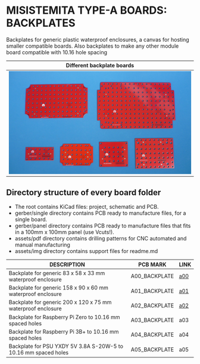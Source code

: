 
# MISISTEMITA TYPE-A BOARDS: BACKPLATES


Backplates for generic plastic waterproof enclosures, a canvas for hosting smaller compatible boards. Also backplates to make any other module board compatible with 10.16 hole spacing

Different backplate boards                  |
--------------------------------------------|
![](/a-backplates/assets/img/backplates.jpg)|

## Directory structure of every board folder

* The root contains KiCad files: project, schematic and PCB.
* gerber/single directory contains PCB ready to manufacture files, for a single board.
* gerber/panel directory contains PCB ready to manufacture files that fits in a 100mm x 100mm panel (use Vcuts!).
* assets/pdf directory contains drilling patterns for CNC automated and manual manufacturing
* assets/img directory contains support files for readme.md

| DESCRIPTION                                                     | PCB MARK      | LINK                                     
|-----------------------------------------------------------------|---------------|------
| Backplate for generic 83 x 58 x 33 mm waterproof enclosure      | A00_BACKPLATE |  [a00](/a-backplates/a00)
| Backplate for generic 158 x 90 x 60 mm waterproof enclosure     | A01_BACKPLATE |  [a01](/a-backplates/a01)
| Backplate for generic 200 x 120 x 75 mm waterproof enclosure    | A02_BACKPLATE |  [a02](/a-backplates/a02)
| Backplate for Raspberry Pi Zero to 10.16 mm spaced holes        | A03_BACKPLATE |  a03
| Backplate for Raspberry Pi 3B+ to 10.16 mm spaced holes         | A04_BACKPLATE |  a04
| Backplate for PSU YXDY 5V 3.8A S-20W-5 to 10.16 mm spaced holes | A05_BACKPLATE |  a05

